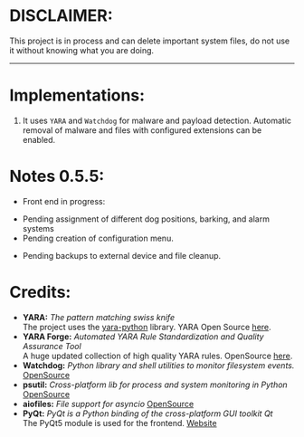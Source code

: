 <h1>​DISCLAIMER:</h1> This project is in process and can delete important system files, do not use it without knowing what you are doing.<hr>

# Implementations:
1. It uses `YARA` and `Watchdog` for malware and payload detection. Automatic removal of malware and files with configured extensions can be enabled.

# Notes 0.5.5:
* Front end in progress:
- Pending assignment of different dog positions, barking, and alarm systems
- Pending creation of configuration menu.
* Pending backups to external device and file cleanup.

# **Credits:**
- **YARA:** *The pattern matching swiss knife*<br>The project uses the [yara-python](https://github.com/VirusTotal/yara-python) library. YARA Open Source [here](https://github.com/virustotal/yara).
- **YARA Forge:** *Automated YARA Rule Standardization and Quality Assurance Tool*<br>A huge updated collection of high quality YARA rules. OpenSource [here](https://github.com/YARAHQ/yara-forge).
- **Watchdog:** *Python library and shell utilities to monitor filesystem events.* [OpenSource](https://github.com/gorakhargosh/watchdog)
- **psutil:** *Cross-platform lib for process and system monitoring in Python* [OpenSource](https://github.com/giampaolo/psutil)
- **aiofiles:** *File support for asyncio* [OpenSource](https://github.com/Tinche/aiofiles)
- **PyQt:** *PyQt is a Python binding of the cross-platform GUI toolkit Qt*<br>The PyQt5 module is used for the frontend. [Website](https://www.riverbankcomputing.com/software/pyqt/)